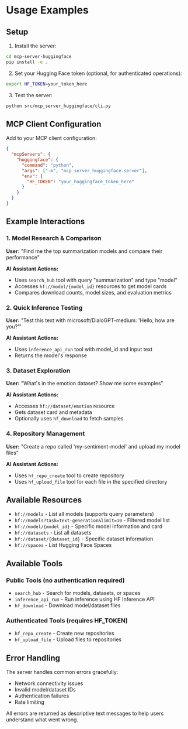 # Usage Examples

## Setup

1. Install the server:
```bash
cd mcp-server-huggingface
pip install -e .
```

2. Set your Hugging Face token (optional, for authenticated operations):
```bash
export HF_TOKEN=your_token_here
```

3. Test the server:
```bash
python src/mcp_server_huggingface/cli.py
```

## MCP Client Configuration

Add to your MCP client configuration:

```json
{
  "mcpServers": {
    "huggingface": {
      "command": "python",
      "args": ["-m", "mcp_server_huggingface.server"],
      "env": {
        "HF_TOKEN": "your_huggingface_token_here"
      }
    }
  }
}
```

## Example Interactions

### 1. Model Research & Comparison

**User:** "Find me the top summarization models and compare their performance"

**AI Assistant Actions:**
- Uses `search_hub` tool with query "summarization" and type "model"
- Accesses `hf://model/{model_id}` resources to get model cards
- Compares download counts, model sizes, and evaluation metrics

### 2. Quick Inference Testing

**User:** "Test this text with microsoft/DialoGPT-medium: 'Hello, how are you?'"

**AI Assistant Actions:**
- Uses `inference_api_run` tool with model_id and input text
- Returns the model's response

### 3. Dataset Exploration

**User:** "What's in the emotion dataset? Show me some examples"

**AI Assistant Actions:**
- Accesses `hf://dataset/emotion` resource
- Gets dataset card and metadata
- Optionally uses `hf_download` to fetch samples

### 4. Repository Management

**User:** "Create a repo called 'my-sentiment-model' and upload my model files"

**AI Assistant Actions:**
- Uses `hf_repo_create` tool to create repository
- Uses `hf_upload_file` tool for each file in the specified directory

## Available Resources

- `hf://models` - List all models (supports query parameters)
- `hf://models?task=text-generation&limit=10` - Filtered model list
- `hf://model/{model_id}` - Specific model information and card
- `hf://datasets` - List all datasets
- `hf://dataset/{dataset_id}` - Specific dataset information
- `hf://spaces` - List Hugging Face Spaces

## Available Tools

### Public Tools (no authentication required)
- `search_hub` - Search for models, datasets, or spaces
- `inference_api_run` - Run inference using HF Inference API
- `hf_download` - Download model/dataset files

### Authenticated Tools (requires HF_TOKEN)
- `hf_repo_create` - Create new repositories
- `hf_upload_file` - Upload files to repositories

## Error Handling

The server handles common errors gracefully:
- Network connectivity issues
- Invalid model/dataset IDs
- Authentication failures
- Rate limiting

All errors are returned as descriptive text messages to help users understand what went wrong.